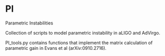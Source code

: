 # PI
Parametric Instabilities

Collection of scripts to model parametric instability in aLIGO and AdVirgo.

PI_tools.py contains functions that implement the matrix calculation of parametric gain in Evans et al (arXiv:0910.2716).
